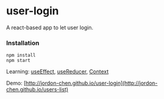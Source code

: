# user-login

A react-based app to let user login.

### Installation

```
npm install
npm start
```

Learning: [useEffect](https://reactjs.org/docs/hooks-effect.html), [useReducer](https://reactjs.org/docs/hooks-reference.html#usereducer), [Context](https://reactjs.org/docs/context.html)

Demo: [http://jordon-chen.github.io/user-login](http://jordon-chen.github.io/users-list)
